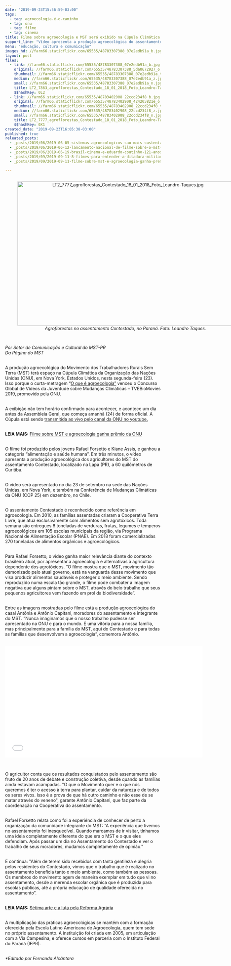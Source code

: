 ```yaml
---
date: "2019-09-23T15:56:59-03:00"
tags:
  - tag: agroecologia-é-o-caminho
  - tag: onu
  - tag: filme
  - tag: cinema
title: Filme sobre agroecologia e MST será exibido na Cúpula Climática da ONU
support_line: "Vídeo apresenta a produção agroecológica do assentamento Contestado, localizado na Lapa (PR), a 60 quilômetros de Curitiba"
menu: "educação, cultura e comunicação"
images_hd: //farm66.staticflickr.com/65535/48783307388_07e2edb91a_b.jpg
layout: post
files:
  - link: //farm66.staticflickr.com/65535/48783307388_07e2edb91a_b.jpg
    original: //farm66.staticflickr.com/65535/48783307388_5da0672927_o.jpg
    thumbnail: //farm66.staticflickr.com/65535/48783307388_07e2edb91a_t.jpg
    medium: //farm66.staticflickr.com/65535/48783307388_07e2edb91a_z.jpg
    small: //farm66.staticflickr.com/65535/48783307388_07e2edb91a_n.jpg
    title: LT2_7863_agroflorestas_Contestado_18_01_2018_Foto_Leandro-Taques.jpg
    $$hashKey: 0L2
  - link: //farm66.staticflickr.com/65535/48783402908_22ccd234f8_b.jpg
    original: //farm66.staticflickr.com/65535/48783402908_424205821e_o.jpg
    thumbnail: //farm66.staticflickr.com/65535/48783402908_22ccd234f8_t.jpg
    medium: //farm66.staticflickr.com/65535/48783402908_22ccd234f8_z.jpg
    small: //farm66.staticflickr.com/65535/48783402908_22ccd234f8_n.jpg
    title: LT2_7777_agroflorestas_Contestado_18_01_2018_Foto_Leandro-Taques.jpg
    $$hashKey: 0X1
created_date: "2019-09-23T16:05:38-03:00"
published: true
releated_posts:
  - _posts/2019/06/2019-06-05-sistemas-agroecologicos-sao-mais-sustentaveis-afirma-pesquisa.md
  - _posts/2019/06/2019-06-12-lancamento-nacional-de-filme-sobre-o-mst-lota-cinema-e-vigilia-lula-livre.md
  - _posts/2019/06/2019-06-19-brasil-cinema-e-eduardo-coutinho-121-anos-de-cinema-nacional.md
  - _posts/2019/09/2019-09-11-8-filmes-para-entender-a-ditadura-militar-no-chile.md
  - _posts/2019/09/2019-09-11-filme-sobre-mst-e-agroecologia-ganha-premio-da-onu.md

---
```

<div style="text-align:center">
<figure class="image" style="display:inline-block"><img alt="LT2_7777_agroflorestas_Contestado_18_01_2018_Foto_Leandro-Taques.jpg" height="467" src="//farm66.staticflickr.com/65535/48783402908_22ccd234f8_b.jpg" width="700" />
<figcaption><em>Agroflorestas no assentamento Contestado, no Paran&aacute;. Foto: Leandro Taques.</em></figcaption>
</figure>
</div>

<p><br />
<em>Por&nbsp;Setor de Comunica&ccedil;&atilde;o e Cultural do MST-PR<br />
Da P&aacute;gina do MST</em></p>

<p><br />
A produ&ccedil;&atilde;o agroecol&oacute;gica do Movimento dos Trabalhadores Rurais Sem Terra (MST) ter&aacute; espa&ccedil;o na C&uacute;pula Clim&aacute;tica da Organiza&ccedil;&atilde;o das Na&ccedil;&otilde;es Unidas (ONU), em Nova York, Estados Unidos, nesta segunda-feira (23). Isso porque o curta-metragem &ldquo;<a href="https://www.youtube.com/watch?v=5svhDXrauLk" target="_blank">O que &eacute; agroecologia&rdquo;</a> venceu o Concurso Global de V&iacute;deos da Juventude sobre Mudan&ccedil;as Clim&aacute;ticas &ndash; TVEBioMovies 2019, promovido pela ONU.&nbsp;<br />
&nbsp;</p>

<p>A exibi&ccedil;&atilde;o n&atilde;o tem hor&aacute;rio confirmado para acontecer, e acontece um dia antes da Assembleia Geral, que come&ccedil;a amanh&atilde; (24) de forma oficial. A C&uacute;pula est&aacute; sendo&nbsp;<a href="https://www.youtube.com/watch?v=haewHZ8ubKA" target="_blank">transmitida ao vivo pelo canal da ONU no youtube.</a>&nbsp;&nbsp;</p>

<p><br />
<strong>LEIA MAIS:</strong>&nbsp;<a href="https://www.mst.org.br/2019/09/11/filme-sobre-mst-e-agroecologia-ganha-premio-da-onu.html" target="_blank">Filme sobre MST e agroecologia ganha pr&ecirc;mio da ONU</a></p>

<p><br />
O filme foi produzido pelos jovens Rafael Forsetto e Kiane Assis, e ganhou a categoria &ldquo;alimenta&ccedil;&atilde;o e sa&uacute;de humana&rdquo;. Em tr&ecirc;s minutos, o v&iacute;deo apresenta a produ&ccedil;&atilde;o agroecol&oacute;gica dos agricultores do MST do assentamento Contestado, localizado na Lapa (PR), a 60 quil&ocirc;metros de Curitiba.&nbsp;&nbsp;<br />
&nbsp;</p>

<p>O v&iacute;deo ser&aacute; apresentado no dia 23 de setembro na sede das Na&ccedil;&otilde;es Unidas, em Nova York, e tamb&eacute;m na Confer&ecirc;ncia de Mudan&ccedil;as Clim&aacute;ticas da ONU (COP 25) em dezembro, no Chile.&nbsp;<br />
&nbsp;</p>

<p>O assentamento Contestado &eacute; reconhecido como refer&ecirc;ncia em agroecologia. Em 2010, as fam&iacute;lias assentadas criaram a Cooperativa Terra Livre, que atua exclusivamente com alimentos sem agrot&oacute;xicos. Toda semana s&atilde;o entregues 8 toneladas de verduras, frutas, legumes e temperos agroecol&oacute;gicos em 105 escolas municipais da regi&atilde;o, via Programa Nacional de Alimenta&ccedil;&atilde;o Escolar (PNAE). Em 2018 foram comercializadas 270 toneladas de alimentos org&acirc;nicos e agroecol&oacute;gicos.&nbsp;</p>

<p><br />
Para Rafael Forsetto, o v&iacute;deo ganha maior relev&acirc;ncia diante do contexto brasileiro atual, por apresentar a agroecologia e alternativas &agrave; agricultura dependente dos agrot&oacute;xicos. &ldquo;O filme mostra que o MST, movimento t&atilde;o demonizado pelo atual governo, est&aacute; na vanguarda desse movimento que visa produzir alimentos saud&aacute;veis e proteger o meio ambiente. Sendo reproduzido numa escala t&atilde;o grande, o filme pode combater a imagem negativa que alguns pintam sobre o MST, atrav&eacute;s do belo trabalho que seus pequenos agricultores vem fazendo em prol da biodiversidade&rdquo;.<br />
&nbsp;</p>

<p>Entre as imagens mostradas pelo filme est&aacute; a produ&ccedil;&atilde;o agroecol&oacute;gica do casal Ant&ocirc;nia e Ant&ocirc;nio Capitani, moradores do assentamento e integrante do MST. &ldquo;Nunca imaginamos que o nosso trabalho pudesse ser apresentado na ONU e para o mundo. &Eacute; uma vit&oacute;ria para a nossa fam&iacute;lia, mas principalmente para a fam&iacute;lia do MST, aqui do Contestado e para todas as fam&iacute;lias que desenvolvem a agroecologia&rdquo;, comemora Ant&ocirc;nio.&nbsp;</p>

<p><br />
<iframe allowfullscreen="" frameborder="0" height="360" src="//www.youtube.com/embed/5svhDXrauLk" width="640"></iframe></p>

<p>&nbsp;</p>

<p>O agricultor conta que os resultados conquistados pelo assentamento s&atilde;o fruto de 20 anos de debate e constru&ccedil;&atilde;o coletiva, desde quando as fam&iacute;lias ainda estavam acampadas. &quot;O que o Movimento quer e o que n&oacute;s queremos &eacute; ter o acesso &agrave; terra para plantar, cuidar da natureza e de todos os seres vivos. Isso &eacute; a prova de que h&aacute; outro caminho e n&atilde;o esse de se matar atrav&eacute;s do veneno&quot;, garante Ant&ocirc;nio Capitani, que faz parte da coordena&ccedil;&atilde;o na Cooperativa do assentamento.&nbsp;<br />
&nbsp;</p>

<p>Rafael Forsetto relata como foi a experi&ecirc;ncia de conhecer de perto a organiza&ccedil;&atilde;o da comunidade integrante do MST: &ldquo;A experi&ecirc;ncia que tivemos no assentamento foi inesquec&iacute;vel. Quando marcamos de ir visitar, t&iacute;nhamos uma ideia completamente diferente do que era o MST e o que eles defendiam. Ap&oacute;s passar um dia no Assentamento do Contestado e ver o trabalho de seus moradores, mudamos completamente de opini&atilde;o.&quot;</p>

<p><br />
E continua: &quot;Al&eacute;m de terem sido recebidos com tanta gentileza e alegria pelos residentes do Contestado, vimos que o trabalho que &eacute; realizado no assentamento beneficia tanto o meio ambiente, como tamb&eacute;m as pessoas. Os membros do movimento agem de maneira exemplar em tudo que vi no assentamento, desde a merenda escolar org&acirc;nica que &eacute; produzida para escolas p&uacute;blicas, at&eacute; a pr&oacute;pria educa&ccedil;&atilde;o de qualidade oferecida no assentamento&rdquo;.</p>

<p><br />
<strong>LEIA MAIS:</strong>&nbsp;<a href="http://www.mst.org.br/2019/01/16/setima-arte-e-a-luta-pela-reforma-agraria.html">S&eacute;tima arte e a luta pela Reforma Agr&aacute;ria</a><br />
&nbsp;</p>

<p>A multiplica&ccedil;&atilde;o das pr&aacute;ticas agroecol&oacute;gicas se mant&eacute;m com a forma&ccedil;&atilde;o oferecida pela Escola Latino Americana de Agroecologia, quem tem sede no pr&oacute;prio assentamento. A institui&ccedil;&atilde;o foi criada em 2005, em articula&ccedil;&atilde;o com a Via Campesina, e oferece cursos em parceria com o Instituto Federal do Paran&aacute; (IFPR).</p>

<p><br />
<em>*Editado por Fernanda Alc&acirc;ntara</em></p>
